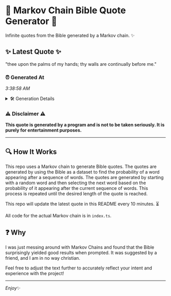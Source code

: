 # 📖 Markov Chain Bible Quote Generator 📖

Infinite quotes from the Bible generated by a Markov chain. ✨

## ✨ Latest Quote ✨
"thee upon the palms of my hands; thy walls are continually before me."

### ⏰ Generated At
*3:38:58 AM*

<details>
    <summary>🛠️ Generation Details</summary>
    <p>
        <strong>🌱 Seed:</strong> thee<br>
        <strong>🔄 Iterations:</strong> 12<br>
        <strong>📜 Context History:</strong><br>[ thee ]: upon<br>[ thee, upon ]: the<br>[ thee, upon, the ]: palms<br>[ thee, upon, the, palms ]: of<br>[ thee, upon, the, palms, of ]: my<br>[ thee, upon, the, palms, of, my ]: hands;<br>[ upon, the, palms, of, my, hands; ]: thy<br>[ the, palms, of, my, hands;, thy ]: walls<br>[ palms, of, my, hands;, thy, walls ]: are<br>[ of, my, hands;, thy, walls, are ]: continually<br>[ my, hands;, thy, walls, are, continually ]: before<br>[ hands;, thy, walls, are, continually, before ]: me.<br>
    </p>
</details>

### ⚠️ Disclaimer ⚠️
**This quote is generated by a program and is not to be taken seriously. It is purely for entertainment purposes.**

---

## 🔍 How It Works

This repo uses a Markov chain to generate Bible quotes. The quotes are generated by using the Bible as a dataset to find the probability of a word appearing after a sequence of words. The quotes are generated by starting with a random word and then selecting the next word based on the probability of it appearing after the current sequence of words. This process is repeated until the desired length of the quote is reached.

This repo will update the latest quote in this README every 10 minutes. ⏳

All code for the actual Markov chain is in `index.ts`.

## ❓ Why

I was just messing around with Markov Chains and found that the Bible surprisingly yielded good results when prompted. 
It was suggested by a friend, and I am in no way christian.

Feel free to adjust the text further to accurately reflect your intent and experience with the project!

---

*Enjoy*✨
